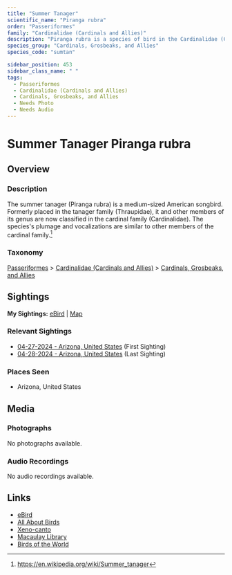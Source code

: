 ```yaml
---
title: "Summer Tanager"
scientific_name: "Piranga rubra"
order: "Passeriformes"
family: "Cardinalidae (Cardinals and Allies)"
description: "Piranga rubra is a species of bird in the Cardinalidae (Cardinals and Allies) family. It has been observed 3 times."
species_group: "Cardinals, Grosbeaks, and Allies"
species_code: "sumtan"

sidebar_position: 453
sidebar_class_name: " "
tags: 
  - Passeriformes
  - Cardinalidae (Cardinals and Allies)
  - Cardinals, Grosbeaks, and Allies
  - Needs Photo
  - Needs Audio
---
```


# Summer Tanager <span className='sci_name'>Piranga rubra</span>

## Overview

### Description
The summer tanager (Piranga rubra) is a medium-sized American songbird. Formerly placed in the tanager family (Thraupidae), it and other members of its genus are now classified in the cardinal family (Cardinalidae). The species's plumage and vocalizations are similar to other members of the cardinal family.[^1]

[^1]: https://en.wikipedia.org/wiki/Summer_tanager

### Taxonomy
[Passeriformes](/tags/passeriformes) > [Cardinalidae (Cardinals and Allies)](/tags/cardinalidae-cardinals-and-allies) > [Cardinals, Grosbeaks, and Allies](/tags/cardinals-grosbeaks-and-allies)


## Sightings

**My Sightings:** [eBird](https://ebird.org/lifelist?r=world&time=life&spp=sumtan) | [Map](/map?species_code=sumtan)

### Relevant Sightings

* [04-27-2024 - Arizona, United States](https://ebird.org/checklist/S170587140) (First Sighting)
* [04-28-2024 - Arizona, United States](https://ebird.org/checklist/S170824758) (Last Sighting)

### Places Seen

* Arizona, United States



## Media
### Photographs
No photographs available.

### Audio Recordings
No audio recordings available.

## Links
* [eBird](https://ebird.org/species/sumtan) 
* [All About Birds](https://www.allaboutbirds.org/guide/sumtan) 
* [Xeno-canto](https://www.xeno-canto.org/species/piranga-rubra) 
* [Macaulay Library](https://search.macaulaylibrary.org/catalog?taxonCode=sumtan&sort=rating_rank_desc)
* [Birds of the World](https://birdsoftheworld.org/bow/species/sumtan)
